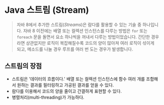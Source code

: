 # Java 스트림 (Stream)

> 자바 8에서 추가한 스트림(*Streams*)은 람다를 활용할 수 있는 기술 중 하나입니다. 자바 8 이전에는 배열 또는 컬렉션 인스턴스를 다루는 방법은 `for` 또는 `foreach` 문을 돌면서 요소 하나씩을 꺼내서 다루는 방법이었습니다. 간단한 경우라면 상관없지만 로직이 복잡해질수록 코드의 양이 많아져 여러 로직이 섞이게 되고, 메소드를 나눌 경우 루프를 여러 번 도는 경우가 발생합니다.



## 스트림의 장점

* 스트림은 '데이터의 흐름이다.' 배열 또는 컬렉션 인스턴스에 함수 여러 개를 조합해서 원하는 결과를 필터링하고 가공된  결과를 얻을 수 있다.
* 람다를 이용해서 코드의 양을 줄이고 간결하게 표현할 수 있다.
* 병렬처리(multi-threading)가 가능하다.



